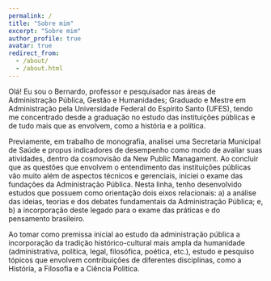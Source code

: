 ```yaml
---
permalink: /
title: "Sobre mim"
excerpt: "Sobre mim"
author_profile: true
avatar: true
redirect_from: 
  - /about/
  - /about.html
---
```


Olá! Eu sou o Bernardo, professor e pesquisador nas áreas de Administração Pública,
Gestão e Humanidades; Graduado e Mestre em Administração pela Universidade Federal 
do Espírito Santo (UFES), tendo me concentrado desde a graduação no estudo das
instituições públicas e de tudo mais que as envolvem, como a história e a política. 

Previamente, em trabalho de monografia, analisei uma Secretaria Municipal de Saúde
e propus indicadores de desempenho como modo de avaliar suas atividades, dentro da 
cosmovisão da New Public Managament. Ao concluir que as questões que envolvem o
entendimento das instituições públicas vão muito além de aspectos técnicos e gerenciais, 
iniciei o exame das fundações da Administração Pública. Nesta linha, tenho desenvolvido 
estudos que possuem como orientação dois eixos relacionais: a) a análise das ideias, 
teorias e dos debates fundamentais da  Administração Pública; e, b) a incorporação 
deste legado para o exame das práticas e do pensamento brasileiro.

Ao tomar como premissa inicial ao estudo da administração pública a incorporação da 
tradição histórico-cultural mais ampla da humanidade (administrativa, política, legal,
filosófica, poética, etc.), estudo e pesquiso tópicos que envolvem contribuições de 
diferentes disciplinas, como a História, a Filosofia e a Ciência Política. 


